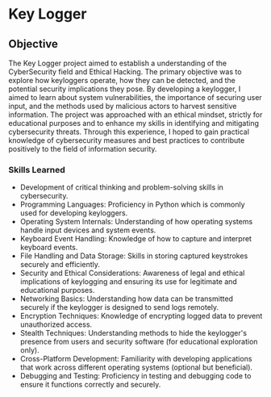 # Key Logger

## Objective

The Key Logger project aimed to establish a understanding of the CyberSecurity field and Ethical Hacking. The primary objective was to explore how keyloggers operate, how they can be detected, and the potential security implications they pose. By developing a keylogger, I aimed to learn about system vulnerabilities, the importance of securing user input, and the methods used by malicious actors to harvest sensitive information. The project was approached with an ethical mindset, strictly for educational purposes and to enhance my skills in identifying and mitigating cybersecurity threats. Through this experience, I hoped to gain practical knowledge of cybersecurity measures and best practices to contribute positively to the field of information security.
 
### Skills Learned

- Development of critical thinking and problem-solving skills in cybersecurity.
- Programming Languages: Proficiency in Python which is commonly used for developing keyloggers.
- Operating System Internals: Understanding of how operating systems handle input devices and system events.
- Keyboard Event Handling: Knowledge of how to capture and interpret keyboard events.
- File Handling and Data Storage: Skills in storing captured keystrokes securely and efficiently.
- Security and Ethical Considerations: Awareness of legal and ethical implications of keylogging and ensuring its use for legitimate and educational purposes.
- Networking Basics: Understanding how data can be transmitted securely if the keylogger is designed to send logs remotely.
- Encryption Techniques: Knowledge of encrypting logged data to prevent unauthorized access.
- Stealth Techniques: Understanding methods to hide the keylogger's presence from users and security software (for educational exploration only).
- Cross-Platform Development: Familiarity with developing applications that work across different operating systems (optional but beneficial).
- Debugging and Testing: Proficiency in testing and debugging code to ensure it functions correctly and securely.
